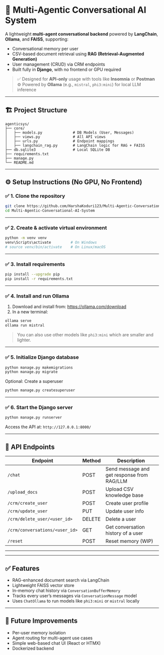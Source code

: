 
# 🧠 Multi-Agentic Conversational AI System

A lightweight **multi-agent conversational backend** powered by **LangChain**, **Ollama**, and **FAISS**, supporting:

- Conversational memory per user
- CSV-based document retrieval using **RAG (Retrieval-Augmented Generation)**
- User management (CRUD) via CRM endpoints
- Built fully in **Django**, with no frontend or GPU required

> ✅ Designed for **API-only** usage with tools like **Insomnia** or **Postman**  
> ⚙️ Powered by **Ollama** (e.g., `mistral`, `phi3:mini`) for local LLM inference

---

## 🏗 Project Structure

```
agenticsys/
├── core/
│   ├── models.py              # DB Models (User, Messages)
│   ├── views.py               # All API views
│   ├── urls.py                # Endpoint mappings
│   ├── langchain_rag.py       # LangChain logic for RAG + FAISS
├── db.sqlite3                 # Local SQLite DB
├── requirements.txt
├── manage.py
└── README.md
```

---

## ⚙️ Setup Instructions (No GPU, No Frontend)

### ✅ 1. Clone the repository

```bash
git clone https://github.com/HarshaKoduri123/Multi-Agentic-Conversational-AI-System.git
cd Multi-Agentic-Conversational-AI-System
```

---

### ✅ 2. Create & activate virtual environment

```bash
python -m venv venv
venv\Scripts\activate         # On Windows
# source venv/bin/activate    # On Linux/macOS
```

---

### ✅ 3. Install requirements

```bash
pip install --upgrade pip
pip install -r requirements.txt
```

---

### ✅ 4. Install and run Ollama

1. Download and install from: https://ollama.com/download
2. In a new terminal:

```bash
ollama serve
ollama run mistral
```

> You can also use other models like `phi3:mini` which are smaller and lighter.

---

### ✅ 5. Initialize Django database

```bash
python manage.py makemigrations
python manage.py migrate
```

Optional: Create a superuser

```bash
python manage.py createsuperuser
```

---

### ✅ 6. Start the Django server

```bash
python manage.py runserver
```

Access the API at: `http://127.0.0.1:8000/`

---

## 🔌 API Endpoints

| Endpoint                         | Method | Description                                |
|----------------------------------|--------|--------------------------------------------|
| `/chat`                          | POST   | Send message and get response from RAG/LLM |
| `/upload_docs`                   | POST   | Upload CSV knowledge base                  |
| `/crm/create_user`               | POST   | Create user profile                        |
| `/crm/update_user`               | PUT    | Update user info                           |
| `/crm/delete_user/<user_id>`     | DELETE | Delete a user                              |
| `/crm/conversations/<user_id>`   | GET    | Get conversation history of a user         |
| `/reset`                         | POST   | Reset memory (WIP)                         |

---



---

## ✅ Features

- RAG-enhanced document search via LangChain
- Lightweight FAISS vector store
- In-memory chat history via `ConversationBufferMemory`
- Tracks every user’s messages via `ConversationMessage` model
- Uses `ChatOllama` to run models like `phi3:mini` or `mistral` locally

---

## 🚀 Future Improvements

- Per-user memory isolation
- Agent routing for multi-agent use cases
- Simple web-based chat UI (React or HTMX)
- Dockerized backend

